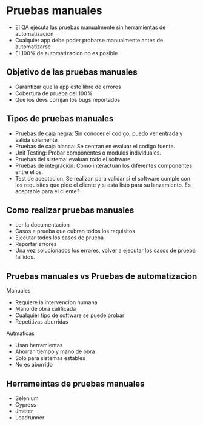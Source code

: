 # Pruebas manuales

* El QA ejecuta las pruebas manualmente sin herramientas de automatizacion
* Cualquier app debe poder probarse manualmente antes de automatizarse
* El 100% de automatizacion no es posible

## Objetivo de las pruebas manuales

* Garantizar que la app este libre de errores
* Cobertura de prueba del 100%
* Que los devs corrijan los bugs reportados

## Tipos de pruebas manuales

* Pruebas de caja negra: Sin conocer el codigo, puedo ver entrada y salida solamente.
* Pruebas de caja blanca: Se centran en evaluar el codigo fuente.
* Unit Testing: Probar componentes o modulos individuales.
* Pruebas del sistema: evaluan todo el software.
* Pruebas de integracion:  Como interactuan los diferentes componentes entre ellos.
* Test de aceptacion: Se realizan para validar si el software cumple con los requisitos que pide el cliente y si esta listo para su lanzamiento. Es aceptable para el cliente?

## Como realizar pruebas manuales

* Ler la documentacion
* Casos e prueba que cubran todos los requisitos 
* Ejecutar todos los casos de prueba
* Reportar errores
* Una vez solucionados los errores, volver a ejecutar los casos de prueba fallidos.

## Pruebas manuales vs Pruebas de automatizacion

Manuales
* Requiere la intervencion humana
* Mano de obra calificada
* Cualquier tipo de software se puede probar
* Repetitivas aburridas

Autmaticas
* Usan herramientas
* Ahorran tiempo y mano de obra
* Solo para sistemas estables 
* No es aburrido

## Herrameintas de pruebas manuales
* Selenium
* Cypress
* Jmeter
* Loadrunner
